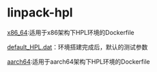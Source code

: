 # linpack-hpl
[x86_64](https://github.com/Vae1997/x8664-linpack-hpl/tree/master/x86_64):适用于x86架构下HPL环境的Dockerfile

[default_HPL.dat](https://github.com/Vae1997/linpack-hpl-docker/blob/master/default_HPL.dat)：环境搭建完成后，默认的测试参数

[aarch64](https://github.com/Vae1997/linpack-hpl-docker/tree/master/aarch64):适用于aarch64架构下HPL环境的Dockerfile
